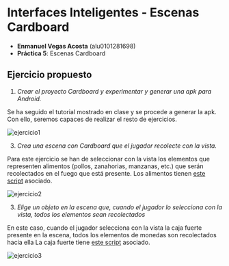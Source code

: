 # Interfaces Inteligentes - Escenas Cardboard

- **Enmanuel Vegas Acosta** (alu0101281698)
- **Práctica 5**: Escenas Cardboard

## **Ejercicio propuesto**

1. _Crear el proyecto Cardboard y experimentar y generar una apk para Android._

Se ha seguido el tutorial mostrado en clase y se procede a generar la apk. Con ello, seremos capaces de realizar el resto de ejercicios. 

![ejercicio1](./images/ej1.gif)

3. _Crea una escena con Cardboard que el jugador recolecte con la vista._

Para este ejercicio se han de seleccionar con la vista los elementos que representen alimentos (pollos, zanahorias, manzanas, etc.) que serán recolectados en el fuego que está presente.
Los alimentos tienen [este script](/scripts/ObjectControllerFood.cs) asociado.

![ejercicio2](./images/ej2.gif)

3. _Elige un objeto en la escena que, cuando el jugador lo selecciona con la vista, todos los elementos sean recolectados_

En este caso, cuando el jugador selecciona con la vista la caja fuerte presente en la escena, todos los elementos de monedas son recolectados hacia ella
La caja fuerte tiene [este script](/scripts/ObjectControllerSafe.cs) asociado.

![ejercicio3](./images/ej3.gif)
